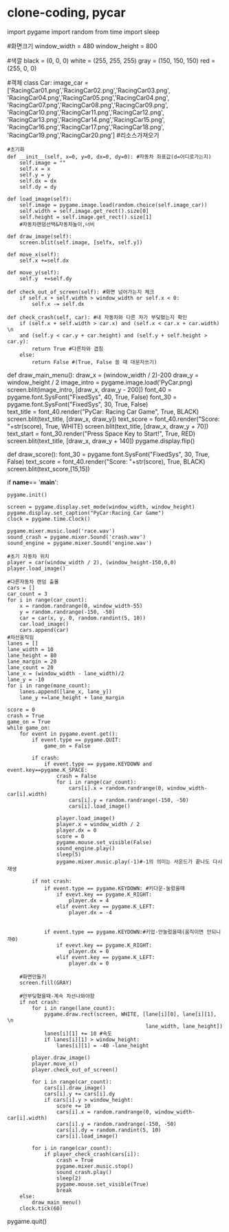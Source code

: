 # clone-coding, pycar
import pygame
import random
from time import sleep

#화면크기
window_width = 480
window_height = 800

#색깔
black = (0, 0, 0)
white = (255, 255, 255)
gray = (150, 150, 150)
red = (255, 0, 0)

#객체
class Car:
    image_car = ['RacingCar01.png','RacingCar02.png','RacingCar03.png',\
                 'RacingCar04.png','RacingCar05.png','RacingCar04.png',\
                 'RacingCar07.png','RacingCar08.png','RacingCar09.png',\
                 'RacingCar10.png','RacingCar11.png','RacingCar12.png',\
                 'RacingCar13.png','RacingCar14.png','RacingCar15.png',\
                 'RacingCar16.png','RacingCar17.png','RacingCar18.png',\
                 'RacingCar19.png','RacingCar20.png'] #리소스가져오기

    #초기화
    def __init__(self, x=0, y=0, dx=0, dy=0): #자동차 좌표값(d=어디로가는지)
        self.image = ""
        self.x = x
        self.y = y
        self.dx = dx
        self.dy = dy

    def load_image(self):
        self.image = pygame.image.load(random.choice(self.image_car))
        self.width = self.image.get_rect().size[0]
        self.height = self.image.get_rect().size[1]
        #자동차랜덤선택&자동차높이,너비

    def draw_image(self):
        screen.blit(self.image, [selfx, self.y])

    def move_x(self):
        self.x +=self.dx

    def move_y(self):
        self.y  +=self.dy

    def check_out_of_screen(self): #화면 넘어가는지 체크
        if self.x + self.width > window_width or self.x < 0:
            self.x -= self.dx

    def check_crash(self, car): #내 자동차와 다른 차가 부딪혔는지 확인
        if (self.x + self.width > car.x) and (self.x < car.x + car.width) \n
        and (self.y < car.y + car.height) and (self.y + self.height > car.y):
            return True #다른차와 겹침
        else:
            return False #(True, False 쓸 때 대문자쓰기)
def draw_main_menu():
    draw_x = (window_width / 2)-200
    draw_y = window_height / 2
    image_intro = pygame.image.load('PyCar.png)
    screen.blit(image_intro, [draw_x, draw_y - 200])
    font_40 = pygame.font.SysFont("FixedSys", 40, True, False)
    font_30 = pygame.font.SysFont("FixedSys", 30, True, False)                                
    text_title = font_40.render("PyCar: Racing Car Game", True, BLACK)
    screen.blit(text_title, [draw_x, draw_y])
    text_score = font_40.render("Score: "+str(score), True, WHITE)
    screen.blit(text_title, [draw_x, draw_y + 70])
    text_start = font_30.render("Press Space Key to Start!", True, RED)
    screen.blit(text_title, [draw_x, draw_y + 140])
    pygame.display.flip()

def draw_score():
    font_30 = pygame.font.SysFont("FixedSys", 30, True, False)
    text_score = font_40.render("Score: "+str(score), True, BLACK)
    screen.blit(text_score,[15,15])
        

if __name__== '__main__':

    pygame.init()

    screen = pygame.display.set_mode(window_width, window_height)
    pygame.display.set_caption("PyCar:Racing Car Game")
    clock = pygame.time.Clock()

    pygame.mixer.music.load('race.wav')
    sound_crash = pygame.mixer.Sound('crash.wav')
    sound_engine = pygame.mixer.Sound('engine.wav')

    #초기 자동차 위치
    player = car(window_width / 2), (window_height-150,0,0)
    player.load_image()

    #다른자동차 랜덤 출몰
    cars = []
    car_count = 3
    for i in range(car_count):
        x = random.randrange(0, window_width-55)
        y = random.randrange(-150, -50)
        car = car(x, y, 0, random.randint(5, 10))
        car.load_image()
        cars.append(car)
    #차선움직임
    lanes = []
    lane_width = 10
    lane_height = 80
    lane_margin = 20
    lane_count = 20
    lane_x = (window_width - lane_width)/2
    lane_y = -10
    for i in range(mane_count):
        lanes.append([lane_x, lane_y])
        lane_y +=lane_height + lane_margin

    score = 0
    crash = True
    game_on = True
    while game_on:
        for event in pygame.event.get():
            if event.type == pygame.QUIT:
                game_on = False

            if crash:
                if event.type == pygame.KEYDOWN and event.key==pygame.K_SPACE:
                    crash = False
                    for i in range(car_count):
                        cars[i].x = random.randrange(0, window_width-car[i].width)
                        cars[i].y = random.randrange(-150, -50)
                        cars[i].load_image()

                    player.load_image()
                    player.x = window_width / 2
                    player.dx = 0
                    score = 0
                    pygame.mouse.set_visible(False)
                    sound_engine.play()
                    sleep(5)
                    pygame.mixer.music.play(-1)#-1의 의미는 사운드가 끝나도 다시 재생

            if not crash:
                if event.type == pygame.KEYDOWN: #키다운-눌렀을때
                    if evevt.key == pygame.K_RIGHT:
                        player.dx = 4
                    elif event.key == pygame.K_LEFT:
                        player.dx = -4

                
                if event.type == pygame.KEYDOWN:#키업-안눌렀을때(움직이면 안되니까0)
                    if evevt.key == pygame.K_RIGHT:
                        player.dx = 0
                    elif event.key == pygame.K_LEFT:
                        player.dx = 0

        #화면만들기
        screen.fill(GRAY)

        #안부딪혔을때-계속 차선나와야함
        if not crash:
            for i in range(lane_count):
                pygame.draw.rect(screen, WHITE, [lane[i][0], lane[i][1], \n
                                                 lane_width, lane_height])
                lanes[i][1] += 10 #속도
                if lanes[i][1] > window_height:
                    lanes[i][1] = -40 -lane_height

            player.draw_image()
            player.move_x()
            player.check_out_of_screen()

            for i in range(car_count):
                cars[i].draw_image()
                cars[i].y += cars[i].dy
                if cars[i].y > window_height:
                    score += 10
                    cars[i].x = random.randrange(0, window_width-car[i].width)
                    cars[i].y = random.randrange(-150, -50)
                    cars[i].dy = random.randint(5, 10)
                    cars[i].load_image()

            for i in range(car_count):
                if player_check_crash(cars[i]):
                    crash = True
                    pygame.mixer.music.stop()
                    sound_crash.play()
                    sleep(2)
                    pygame.mouse.set_visible(True)
                    break
        else:
            draw_main_menu()
        clock.tick(60)
pygame.quit()

